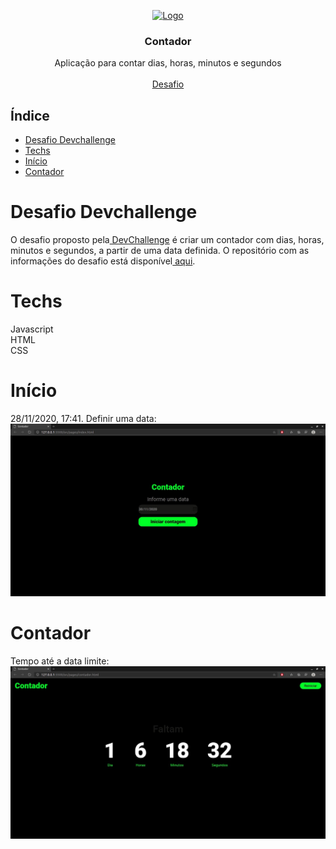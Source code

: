 <p align="center">
  <a href="http://www.freepik.com">
    <img src="https://i.ibb.co/RzmJtXK/mockuper-5.png" alt="Logo" width="350" height="250">
  </a>

  <h3 align="center">Contador</h3>

  <p align="center">
    Aplicação para contar dias, horas, minutos e segundos
       <br />
    <br />
    <a href="https://github.com/Lorenalgm/contador">Desafio</a>
  </p>
</p>

## Índice

* [Desafio Devchallenge](#desafio-devchallenge) 
* [Techs](#techs)
* [Início](#início)
* [Contador](#contador)


# Desafio Devchallenge
O desafio proposto pela<a href="https://devchallenge.now.sh/"> DevChallenge</a> é criar um contador com dias, horas, minutos e segundos, a partir de uma data definida. O repositório com as informações do desafio está disponível<a href="https://github.com/Lorenalgm/contador"> aqui</a>.

# Techs
Javascript<br>
HTML<br>
CSS<br>

# Início
28/11/2020, 17:41. 
Definir uma data:
<img src="./design/index.jpeg">

# Contador
Tempo até a data limite:
<img src="./design/contador.jpeg">